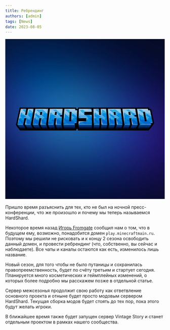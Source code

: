 ```yaml
---
title: Ребрендинг
authors: [admin]
tags: [News]
date: 2023-08-05
---
```


![Новый логотип и название проекта](./img/rebranding.jpg)

Пришло время разъяснить для тех, кто не был на ночной пресс-конференции, что же произошло и почему мы теперь называемся HardShard.

<!--truncate-->

Некоторое время назад [Игорь Fromgate](https://vk.com/fromgate) сообщил нам о том, что в будущем ему, возможно, понадобится домен `play.minecraftmain.ru`. Поэтому мы решили не рисковать и к концу 2 сезона освободить данный домен, и провести ребрендинг (что, собственно, вы сейчас и наблюдаете). Все чаты и каналы остаются как есть, изменилось лишь название.

Новый сезон, для того чтобы не было путаницы и сохранилась правопреемственность, будет по счёту третьим и стартует сегодня. Планируется много косметических и геймплейных изменений, о которых более подробно мы расскажем позже в отдельной статье.

Сервер межсезонья продолжит свою работу как ответвление основного проекта и отныне будет просто модовым сервером HardShard. Текущая сборка модов будет стоять до тех пор, пока этого будут желать игроки.

В ближайшее время также будет запущен сервер Vintage Story и станет отдельным проектом в рамках нашего сообщества.
